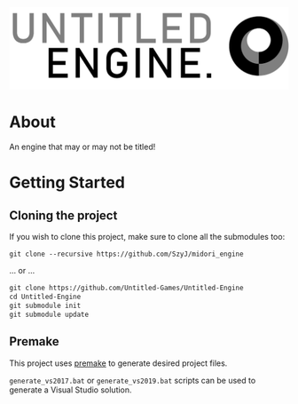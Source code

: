 ![README_Banner](https://raw.githubusercontent.com/Untitled-Games/Branding/Untitled-Engine/Untitled-Engine/UE_Full.png)
# About
An engine that may or may not be titled!

# Getting Started
## Cloning the project
If you wish to clone this project, make sure to clone all the submodules too:
```
git clone --recursive https://github.com/SzyJ/midori_engine
```
... or ...
```
git clone https://github.com/Untitled-Games/Untitled-Engine
cd Untitled-Engine
git submodule init
git submodule update
```

## Premake
This project uses [premake](https://github.com/premake/premake-core) to generate desired project files.

```generate_vs2017.bat``` or ```generate_vs2019.bat``` scripts can be used to generate a Visual Studio solution.
